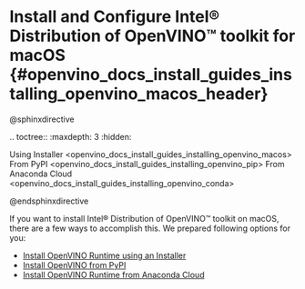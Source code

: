 # Install and Configure Intel® Distribution of OpenVINO™ toolkit for macOS {#openvino_docs_install_guides_installing_openvino_macos_header}

@sphinxdirective

.. toctree::
   :maxdepth: 3
   :hidden:

   Using Installer <openvino_docs_install_guides_installing_openvino_macos>
   From PyPI <openvino_docs_install_guides_installing_openvino_pip>
   From Anaconda Cloud <openvino_docs_install_guides_installing_openvino_conda>

@endsphinxdirective

If you want to install Intel® Distribution of OpenVINO™ toolkit on macOS, there are a few ways to accomplish this. We prepared following options for you: 

* [Install OpenVINO Runtime using an Installer](installing-openvino-macos.md)
* [Install OpenVINO from PyPI](installing-openvino-pip.md)
* [Install OpenVINO Runtime from Anaconda Cloud](installing-openvino-conda.md)
